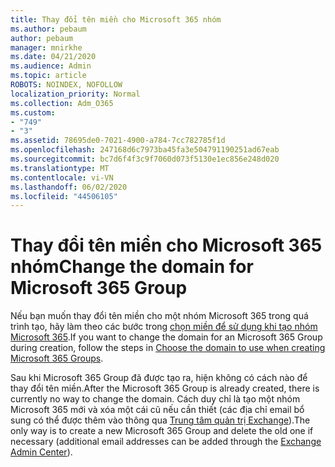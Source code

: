 ```yaml
---
title: Thay đổi tên miền cho Microsoft 365 nhóm
ms.author: pebaum
author: pebaum
manager: mnirkhe
ms.date: 04/21/2020
ms.audience: Admin
ms.topic: article
ROBOTS: NOINDEX, NOFOLLOW
localization_priority: Normal
ms.collection: Adm_O365
ms.custom:
- "749"
- "3"
ms.assetid: 78695de0-7021-4900-a784-7cc782785f1d
ms.openlocfilehash: 247168d6c7973ba45fa3e504791190251ad67eab
ms.sourcegitcommit: bc7d6f4f3c9f7060d073f5130e1ec856e248d020
ms.translationtype: MT
ms.contentlocale: vi-VN
ms.lasthandoff: 06/02/2020
ms.locfileid: "44506105"
---
```

# <a name="change-the-domain-for-microsoft-365-group"></a><span data-ttu-id="0b7e1-102">Thay đổi tên miền cho Microsoft 365 nhóm</span><span class="sxs-lookup"><span data-stu-id="0b7e1-102">Change the domain for Microsoft 365 Group</span></span>

<span data-ttu-id="0b7e1-103">Nếu bạn muốn thay đổi tên miền cho một nhóm Microsoft 365 trong quá trình tạo, hãy làm theo các bước trong [chọn miền để sử dụng khi tạo nhóm Microsoft 365](https://docs.microsoft.com/microsoft-365/admin/create-groups/choose-domain-to-create-groups).</span><span class="sxs-lookup"><span data-stu-id="0b7e1-103">If you want to change the domain for an Microsoft 365 Group during creation, follow the steps in [Choose the domain to use when creating Microsoft 365 Groups](https://docs.microsoft.com/microsoft-365/admin/create-groups/choose-domain-to-create-groups).</span></span>
  
<span data-ttu-id="0b7e1-104">Sau khi Microsoft 365 Group đã được tạo ra, hiện không có cách nào để thay đổi tên miền.</span><span class="sxs-lookup"><span data-stu-id="0b7e1-104">After the Microsoft 365 Group is already created, there is currently no way to change the domain.</span></span> <span data-ttu-id="0b7e1-105">Cách duy chỉ là tạo một nhóm Microsoft 365 mới và xóa một cái cũ nếu cần thiết (các địa chỉ email bổ sung có thể được thêm vào thông qua [Trung tâm quản trị Exchange](https://outlook.office365.com/ecp.aspx)).</span><span class="sxs-lookup"><span data-stu-id="0b7e1-105">The only way is to create a new Microsoft 365 Group and delete the old one if necessary (additional email addresses can be added through the [Exchange Admin Center](https://outlook.office365.com/ecp.aspx)).</span></span>